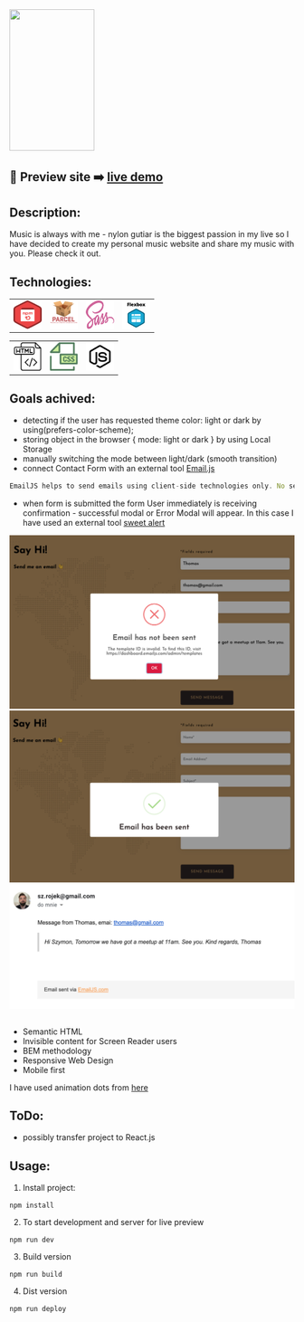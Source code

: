 <img src="./src/images/music-web.gif" width="150" height="250">

## 🎥 Preview site :arrow_right: [live demo](https://szymonrojek.github.io/my-music-website/)

## Description:

Music is always with me - nylon gutiar is the biggest passion in my live so I have decided to create my personal music website and share my music with you. Please check it out.

## Technologies:

<table>
  <tr>
    <td><img src="./src/images/npm-icon.png" width="50" height="50"></td>
    <td><img src="./src/images/parcel-js-icon.png" width="50" height="50"></td>
    <td><img src="./src/images/sass-icon.svg" width="50" height="50"></td>
    <td><img src="./src/images/flexbox-icon.png" width="50" height="50"></td>
  </tr>
</table>
<table>
  <tr>
    <td><img src="./src/images/html-icon.svg" width="50" height="50"></td>
    <td><img src="./src/images/css-icon.svg" width="50" height="50"> </td>
    <td><img src="./src/images/js-icon.svg" width="50" height="50"></td>
  </tr>
 </table>

## Goals achived:

- detecting if the user has requested theme color: light or dark by using(prefers-color-scheme);
- storing object in the browser { mode: light or dark } by using Local Storage
- manually switching the mode between light/dark (smooth transition)
- connect Contact Form with an external tool [Email.js](https://www.emailjs.com/)

```js
EmailJS helps to send emails using client-side technologies only. No server is required – just connect EmailJS to one of the supported email services, create an email template, and use our Javascript library to trigger an email.
```

- when form is submitted the form User immediately is receiving confirmation - successful modal or Error Modal will appear. In this case I have used an external tool [sweet alert](https://sweetalert2.github.io/#example/)

<table>
  <tr>
    <img src="./src/images/error.png">
  </tr>
   <tr>
    <img src="./src/images/success.png">
  </tr>
   <tr>
    <img src="./src/images/email-sent.png">
  </tr>
</table>

- Semantic HTML
- Invisible content for Screen Reader users
- BEM methodology
- Responsive Web Design
- Mobile first

I have used animation dots from [here](https://tympanus.net/codrops/2014/09/23/animated-background-headers/)

## ToDo:

- possibly transfer project to React.js

## Usage:

1. Install project:

```
npm install
```

2. To start development and server for live preview

```
npm run dev
```

3. Build version

```
npm run build
```

4. Dist version

```
npm run deploy
```
